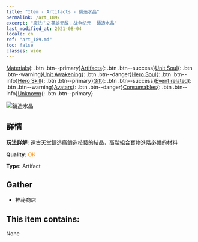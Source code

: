 ```yaml
---
title: "Item - Artifacts - 鑄造水晶"
permalink: /art_189/
excerpt: "魔法门之英雄无敌：战争纪元  鑄造水晶"
last_modified_at: 2021-08-04
locale: cn
ref: "art_189.md"
toc: false
classes: wide
---
```

 [Materials](/ItemsCN/){: .btn .btn--primary}[Artifacts](/ItemsCN/Artifacts/){: .btn .btn--success}[Unit Soul](/ItemsCN/UnitSoul/){: .btn .btn--warning}[Unit Awakening](/ItemsCN/UnitAwakening/){: .btn .btn--danger}[Hero Soul](/ItemsCN/HeroSoul/){: .btn .btn--info}[Hero Skill](/ItemsCN/HeroSkill/){: .btn .btn--primary}[Gift](/ItemsCN/Gift/){: .btn .btn--success}[Event related](/ItemsCN/Events/){: .btn .btn--warning}[Avatars](/ItemsCN/Avatars/){: .btn .btn--danger}[Consumables](/ItemsCN/Consumables/){: .btn .btn--info}[Unknown](/ItemsCN/Unknown/){: .btn .btn--primary}

 ![鑄造水晶](/images/t/artifact_41002.png)

## 詳情
 **玩法詳解:** 遠古天堂鑄造廠鍛造技藝的結晶，高階組合寶物進階必備的材料

 **Quality:** <span style="color: #FF8C00">OK</span>

 **Type:** Artifact

## Gather

*    神祕商店 

## This item contains:

  None

